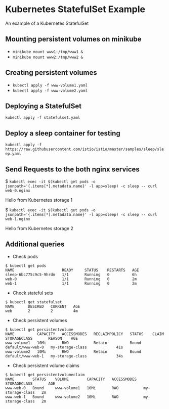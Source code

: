 # Kubernetes StatefulSet Example
An example of a Kubernetes StatefulSet

## Mounting persistent volumes on minikube

* `minikube mount www1:/tmp/www1 &`
* `minikube mount www2:/tmp/www2 &`

## Creating persistent volumes
* `kubectl apply -f www-volume1.yaml`
* `kubectl apply -f www-volume2.yaml`

## Deploying a StatefulSet
`kubectl apply -f statefulset.yaml`

## Deploy a sleep container for testing
`kubectl apply -f https://raw.githubusercontent.com/istio/istio/master/samples/sleep/sleep.yaml`

## Send Requests to the both nginx services
$ `kubectl exec -it $(kubectl get pods -o jsonpath='{.items[*].metadata.name}' -l app=sleep) -c sleep -- curl web-0.nginx`

Hello from Kubernetes storage 1

$ `kubectl exec -it $(kubectl get pods -o jsonpath='{.items[*].metadata.name}' -l app=sleep) -c sleep -- curl web-1.nginx`

Hello from Kubernetes storage 2

## Additional queries
* Check pods
```
$ kubectl get pods
NAME                     READY     STATUS    RESTARTS   AGE
sleep-6bc775c9c5-9hrdn   1/1       Running   0          6h
web-0                    1/1       Running   0          2m
web-1                    1/1       Running   0          2m
```
* Check stateful sets
```
$ kubectl get statefulset
NAME      DESIRED   CURRENT   AGE
web       2         2         4m

```
* Check persistent volumes
```
$ kubectl get persistentvolume
NAME          CAPACITY   ACCESSMODES   RECLAIMPOLICY   STATUS    CLAIM               STORAGECLASS       REASON    AGE
www-volume1   10Mi       RWO           Retain          Bound     default/www-web-0   my-storage-class             41s
www-volume2   10Mi       RWO           Retain          Bound     default/www-web-1   my-storage-class             34s
```
* Check persistent volume claims
```
$ kubectl get persistentvolumeclaim
NAME        STATUS    VOLUME        CAPACITY   ACCESSMODES   STORAGECLASS       AGE
www-web-0   Bound     www-volume1   10Mi       RWO           my-storage-class   2m
www-web-1   Bound     www-volume2   10Mi       RWO           my-storage-class   2m

```
